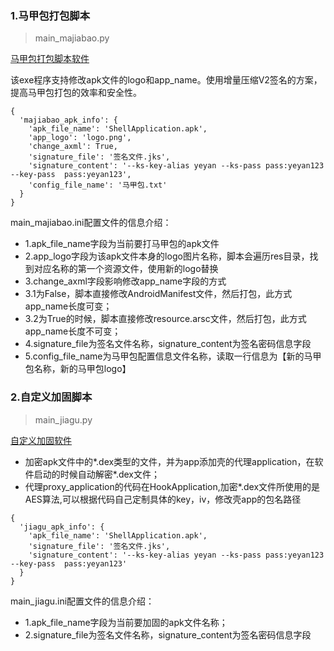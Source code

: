 ### 1.马甲包打包脚本

> main_majiabao.py

[马甲包打包脚本软件](马甲包打包软件)

该exe程序支持修改apk文件的logo和app_name。使用增量压缩V2签名的方案，提高马甲包打包的效率和安全性。

```
{
  'majiabao_apk_info': {
    'apk_file_name': 'ShellApplication.apk',
    'app_logo': 'logo.png',
    'change_axml': True,
    'signature_file': '签名文件.jks',
    'signature_content': '--ks-key-alias yeyan --ks-pass pass:yeyan123 --key-pass  pass:yeyan123',
    'config_file_name': '马甲包.txt'
  }
}
```

main_majiabao.ini配置文件的信息介绍：

- 1.apk_file_name字段为当前要打马甲包的apk文件
- 2.app_logo字段为该apk文件本身的logo图片名称，脚本会遍历res目录，找到对应名称的第一个资源文件，使用新的logo替换
- 3.change_axml字段影响修改app_name字段的方式
- 3.1为False，脚本直接修改AndroidManifest文件，然后打包，此方式app_name长度可变；
- 3.2为True的时候，脚本直接修改resource.arsc文件，然后打包，此方式app_name长度不可变；
- 4.signature_file为签名文件名称，signature_content为签名密码信息字段
- 5.config_file_name为马甲包配置信息文件名称，读取一行信息为【新的马甲包名称，新的马甲包logo】

### 2.自定义加固脚本

> main_jiagu.py

[自定义加固软件](自定义加固软件)

- 加密apk文件中的*.dex类型的文件，并为app添加壳的代理application，在软件启动的时候自动解密*.dex文件；
- 代理proxy_application的代码在HookApplication,加密*.dex文件所使用的是AES算法,可以根据代码自己定制具体的key，iv，修改壳app的包名路径

```
{
  'jiagu_apk_info': {
    'apk_file_name': 'ShellApplication.apk',
    'signature_file': '签名文件.jks',
    'signature_content': '--ks-key-alias yeyan --ks-pass pass:yeyan123 --key-pass  pass:yeyan123'
  }
}
```
main_jiagu.ini配置文件的信息介绍：

- 1.apk_file_name字段为当前要加固的apk文件名称；
- 2.signature_file为签名文件名称，signature_content为签名密码信息字段
